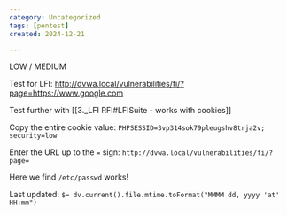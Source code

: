 ```yaml
---
category: Uncategorized
tags: [pentest]
created: 2024-12-21

---
```

LOW / MEDIUM

Test for LFI:
http://dvwa.local/vulnerabilities/fi/?page=https://www.google.com

Test further with [[3._LFI RFI#LFISuite - works with cookies]]

Copy the entire cookie value:
`PHPSESSID=3vp314sok79pleugshv8trja2v; security=low`

Enter the URL up to the `=` sign:
`http://dvwa.local/vulnerabilities/fi/?page=`

Here we find `/etc/passwd` works!


Last updated: `$= dv.current().file.mtime.toFormat("MMMM dd, yyyy 'at' HH:mm")`
